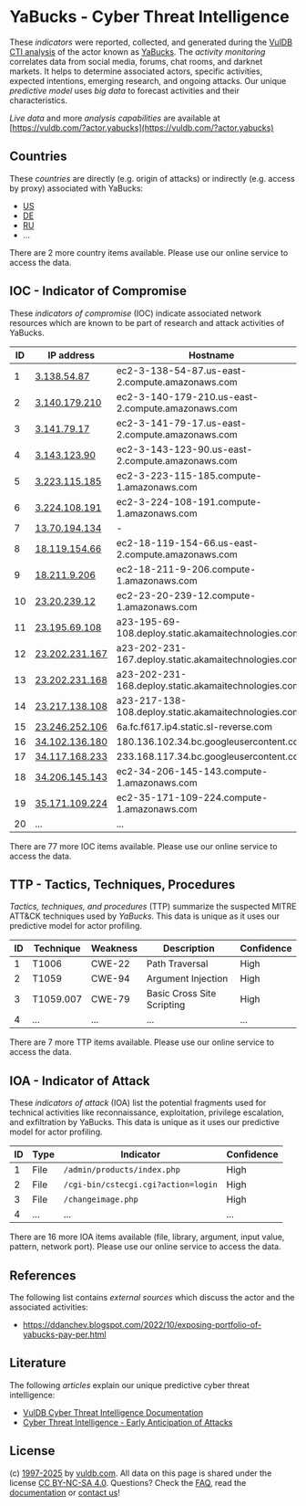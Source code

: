 # YaBucks - Cyber Threat Intelligence

These _indicators_ were reported, collected, and generated during the [VulDB CTI analysis](https://vuldb.com/?kb.cti) of the actor known as [YaBucks](https://vuldb.com/?actor.yabucks). The _activity monitoring_ correlates data from social media, forums, chat rooms, and darknet markets. It helps to determine associated actors, specific activities, expected intentions, emerging research, and ongoing attacks. Our unique _predictive model_ uses _big data_ to forecast activities and their characteristics.

_Live data_ and more _analysis capabilities_ are available at [https://vuldb.com/?actor.yabucks](https://vuldb.com/?actor.yabucks)

## Countries

These _countries_ are directly (e.g. origin of attacks) or indirectly (e.g. access by proxy) associated with YaBucks:

* [US](https://vuldb.com/?country.us)
* [DE](https://vuldb.com/?country.de)
* [RU](https://vuldb.com/?country.ru)
* ...

There are 2 more country items available. Please use our online service to access the data.

## IOC - Indicator of Compromise

These _indicators of compromise_ (IOC) indicate associated network resources which are known to be part of research and attack activities of YaBucks.

ID | IP address | Hostname | Campaign | Confidence
-- | ---------- | -------- | -------- | ----------
1 | [3.138.54.87](https://vuldb.com/?ip.3.138.54.87) | ec2-3-138-54-87.us-east-2.compute.amazonaws.com | - | Medium
2 | [3.140.179.210](https://vuldb.com/?ip.3.140.179.210) | ec2-3-140-179-210.us-east-2.compute.amazonaws.com | - | Medium
3 | [3.141.79.17](https://vuldb.com/?ip.3.141.79.17) | ec2-3-141-79-17.us-east-2.compute.amazonaws.com | - | Medium
4 | [3.143.123.90](https://vuldb.com/?ip.3.143.123.90) | ec2-3-143-123-90.us-east-2.compute.amazonaws.com | - | Medium
5 | [3.223.115.185](https://vuldb.com/?ip.3.223.115.185) | ec2-3-223-115-185.compute-1.amazonaws.com | - | Medium
6 | [3.224.108.191](https://vuldb.com/?ip.3.224.108.191) | ec2-3-224-108-191.compute-1.amazonaws.com | - | Medium
7 | [13.70.194.134](https://vuldb.com/?ip.13.70.194.134) | - | - | High
8 | [18.119.154.66](https://vuldb.com/?ip.18.119.154.66) | ec2-18-119-154-66.us-east-2.compute.amazonaws.com | - | Medium
9 | [18.211.9.206](https://vuldb.com/?ip.18.211.9.206) | ec2-18-211-9-206.compute-1.amazonaws.com | - | Medium
10 | [23.20.239.12](https://vuldb.com/?ip.23.20.239.12) | ec2-23-20-239-12.compute-1.amazonaws.com | - | Medium
11 | [23.195.69.108](https://vuldb.com/?ip.23.195.69.108) | a23-195-69-108.deploy.static.akamaitechnologies.com | - | High
12 | [23.202.231.167](https://vuldb.com/?ip.23.202.231.167) | a23-202-231-167.deploy.static.akamaitechnologies.com | - | High
13 | [23.202.231.168](https://vuldb.com/?ip.23.202.231.168) | a23-202-231-168.deploy.static.akamaitechnologies.com | - | High
14 | [23.217.138.108](https://vuldb.com/?ip.23.217.138.108) | a23-217-138-108.deploy.static.akamaitechnologies.com | - | High
15 | [23.246.252.106](https://vuldb.com/?ip.23.246.252.106) | 6a.fc.f617.ip4.static.sl-reverse.com | - | High
16 | [34.102.136.180](https://vuldb.com/?ip.34.102.136.180) | 180.136.102.34.bc.googleusercontent.com | - | Medium
17 | [34.117.168.233](https://vuldb.com/?ip.34.117.168.233) | 233.168.117.34.bc.googleusercontent.com | - | Medium
18 | [34.206.145.143](https://vuldb.com/?ip.34.206.145.143) | ec2-34-206-145-143.compute-1.amazonaws.com | - | Medium
19 | [35.171.109.224](https://vuldb.com/?ip.35.171.109.224) | ec2-35-171-109-224.compute-1.amazonaws.com | - | Medium
20 | ... | ... | ... | ...

There are 77 more IOC items available. Please use our online service to access the data.

## TTP - Tactics, Techniques, Procedures

_Tactics, techniques, and procedures_ (TTP) summarize the suspected MITRE ATT&CK techniques used by _YaBucks_. This data is unique as it uses our predictive model for actor profiling.

ID | Technique | Weakness | Description | Confidence
-- | --------- | -------- | ----------- | ----------
1 | T1006 | CWE-22 | Path Traversal | High
2 | T1059 | CWE-94 | Argument Injection | High
3 | T1059.007 | CWE-79 | Basic Cross Site Scripting | High
4 | ... | ... | ... | ...

There are 7 more TTP items available. Please use our online service to access the data.

## IOA - Indicator of Attack

These _indicators of attack_ (IOA) list the potential fragments used for technical activities like reconnaissance, exploitation, privilege escalation, and exfiltration by YaBucks. This data is unique as it uses our predictive model for actor profiling.

ID | Type | Indicator | Confidence
-- | ---- | --------- | ----------
1 | File | `/admin/products/index.php` | High
2 | File | `/cgi-bin/cstecgi.cgi?action=login` | High
3 | File | `/changeimage.php` | High
4 | ... | ... | ...

There are 16 more IOA items available (file, library, argument, input value, pattern, network port). Please use our online service to access the data.

## References

The following list contains _external sources_ which discuss the actor and the associated activities:

* https://ddanchev.blogspot.com/2022/10/exposing-portfolio-of-yabucks-pay-per.html

## Literature

The following _articles_ explain our unique predictive cyber threat intelligence:

* [VulDB Cyber Threat Intelligence Documentation](https://vuldb.com/?kb.cti)
* [Cyber Threat Intelligence - Early Anticipation of Attacks](https://www.scip.ch/en/?labs.20201022)

## License

(c) [1997-2025](https://vuldb.com/?kb.changelog) by [vuldb.com](https://vuldb.com/?kb.about). All data on this page is shared under the license [CC BY-NC-SA 4.0](https://creativecommons.org/licenses/by-nc-sa/4.0/). Questions? Check the [FAQ](https://vuldb.com/?kb.faq), read the [documentation](https://vuldb.com/?kb) or [contact us](https://vuldb.com/?contact)!
